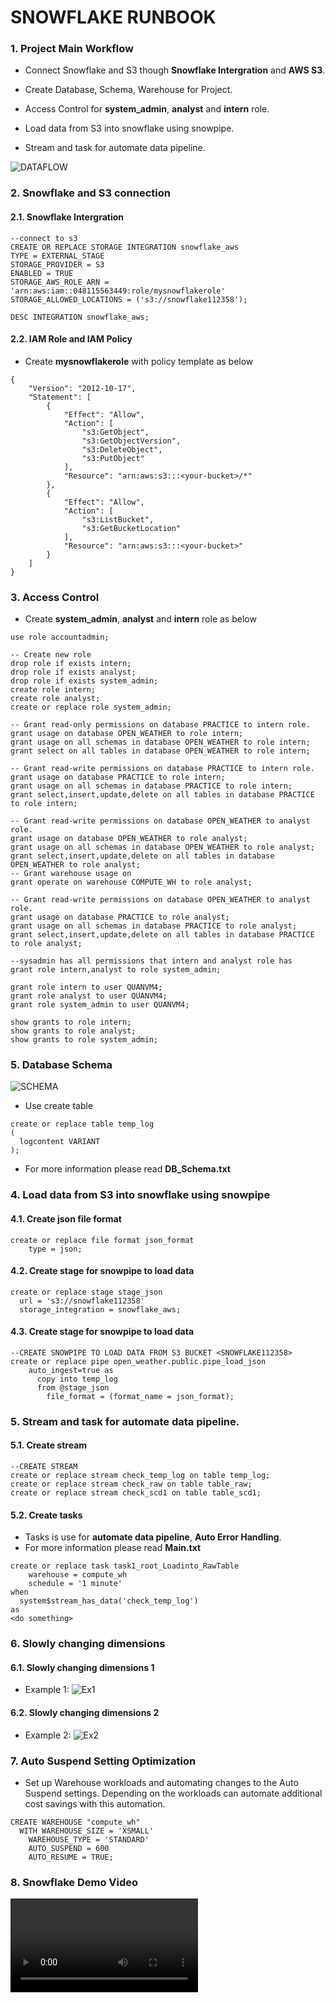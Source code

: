 # SNOWFLAKE RUNBOOK

### 1. Project Main Workflow

- Connect Snowflake and S3 though **Snowflake Intergration** and **AWS S3**.

- Create Database, Schema, Warehouse for Project.

- Access Control for **system_admin**, **analyst** and **intern** role.

- Load data from S3 into snowflake using snowpipe. 

- Stream and task for automate data pipeline.

![DATAFLOW](image/SystemArchitecture.png "DATAFLOW")

### 2. Snowflake and S3 connection

#### 2.1. Snowflake Intergration
```
--connect to s3
CREATE OR REPLACE STORAGE INTEGRATION snowflake_aws
TYPE = EXTERNAL_STAGE
STORAGE_PROVIDER = S3
ENABLED = TRUE
STORAGE_AWS_ROLE_ARN = 'arn:aws:iam::048115563449:role/mysnowflakerole'
STORAGE_ALLOWED_LOCATIONS = ('s3://snowflake112358');

DESC INTEGRATION snowflake_aws;
```
#### 2.2. IAM Role and IAM Policy

- Create **mysnowflakerole** with policy template as below

```
{
    "Version": "2012-10-17",
    "Statement": [
        {
            "Effect": "Allow",
            "Action": [
                "s3:GetObject",
                "s3:GetObjectVersion",
                "s3:DeleteObject",
                "s3:PutObject"
            ],
            "Resource": "arn:aws:s3:::<your-bucket>/*"
        },
        {
            "Effect": "Allow",
            "Action": [
                "s3:ListBucket",
                "s3:GetBucketLocation"
            ],
            "Resource": "arn:aws:s3:::<your-bucket>"
        }
    ]
}
```
### 3. Access Control
- Create **system_admin**, **analyst** and **intern** role as below 
```
use role accountadmin;

-- Create new role
drop role if exists intern;
drop role if exists analyst;
drop role if exists system_admin;
create role intern;
create role analyst;
create or replace role system_admin;

-- Grant read-only permissions on database PRACTICE to intern role.
grant usage on database OPEN_WEATHER to role intern;
grant usage on all schemas in database OPEN_WEATHER to role intern;
grant select on all tables in database OPEN_WEATHER to role intern;

-- Grant read-write permissions on database PRACTICE to intern role.
grant usage on database PRACTICE to role intern;
grant usage on all schemas in database PRACTICE to role intern;
grant select,insert,update,delete on all tables in database PRACTICE to role intern;

-- Grant read-write permissions on database OPEN_WEATHER to analyst role.
grant usage on database OPEN_WEATHER to role analyst;
grant usage on all schemas in database OPEN_WEATHER to role analyst;
grant select,insert,update,delete on all tables in database OPEN_WEATHER to role analyst;
-- Grant warehouse usage on 
grant operate on warehouse COMPUTE_WH to role analyst;

-- Grant read-write permissions on database OPEN_WEATHER to analyst role.
grant usage on database PRACTICE to role analyst;
grant usage on all schemas in database PRACTICE to role analyst;
grant select,insert,update,delete on all tables in database PRACTICE to role analyst;

--sysadmin has all permissions that intern and analyst role has
grant role intern,analyst to role system_admin;

grant role intern to user QUANVM4;
grant role analyst to user QUANVM4;
grant role system_admin to user QUANVM4;

show grants to role intern;
show grants to role analyst;
show grants to role system_admin;
```
### 5. Database Schema
![SCHEMA](image/schema.jpg "SCHEMA")
- Use create table 
```
create or replace table temp_log 
(
  logcontent VARIANT
);
```
- For more information please read **DB_Schema.txt**
### 4. Load data from S3 into snowflake using snowpipe
#### 4.1. Create json file format
```
create or replace file format json_format 
    type = json;
```
#### 4.2. Create stage for snowpipe to load data
```
create or replace stage stage_json
  url = 's3://snowflake112358'
  storage_integration = snowflake_aws;
```
#### 4.3. Create stage for snowpipe to load data
```
--CREATE SNOWPIPE TO LOAD DATA FROM S3 BUCKET <SNOWFLAKE112358>
create or replace pipe open_weather.public.pipe_load_json
    auto_ingest=true as
      copy into temp_log
      from @stage_json
        file_format = (format_name = json_format);
```
### 5. Stream and task for automate data pipeline.
#### 5.1. Create stream
```
--CREATE STREAM 
create or replace stream check_temp_log on table temp_log;
create or replace stream check_raw on table table_raw;
create or replace stream check_scd1 on table table_scd1;
```
#### 5.2. Create tasks 
- Tasks is use for **automate data pipeline**, **Auto Error Handling**. 
- For more information please read **Main.txt**
```
create or replace task task1_root_Loadinto_RawTable
    warehouse = compute_wh 
    schedule = '1 minute'
when
  system$stream_has_data('check_temp_log')
as
<do something>
```
### 6. Slowly changing dimensions
#### 6.1. Slowly changing dimensions 1
- Example 1: 
![Ex1](image/Ex1.PNG "Ex1")
#### 6.2. Slowly changing dimensions 2
- Example 2: 
![Ex2](image/Ex2.PNG "Ex2")

### 7. Auto Suspend Setting Optimization
- Set up Warehouse workloads and automating changes to the Auto Suspend settings. Depending on the workloads can automate additional cost savings with this automation. 
```
CREATE WAREHOUSE "compute_wh"
  WITH WAREHOUSE_SIZE = 'XSMALL'
    WAREHOUSE_TYPE = 'STANDARD'
    AUTO_SUSPEND = 600
    AUTO_RESUME = TRUE;
```

### 8. Snowflake Demo Video 

![Demo Snowflake](image/Demo_snowflake.mp4 "Demo Snowflake")
